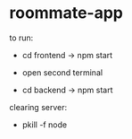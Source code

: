 # roommate-app
to run:
- cd frontend -> npm start

- open second terminal
- cd backend -> npm start

clearing server:
- pkill -f node
